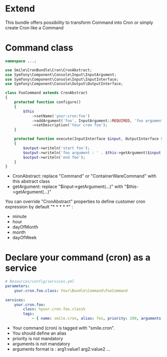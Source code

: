# Extend

This bundle offers possibility to transform Command into Cron or simply create Cron like a Command

# Command class

```php
namespace ...;

use Smile\CronBundle\Cron\CronAbstract;
use Symfony\Component\Console\Input\InputArgument;
use Symfony\Component\Console\Input\InputInterface;
use Symfony\Component\Console\Output\OutputInterface;

class FooCommand extends CronAbstract
{
    protected function configure()
    {
        $this
            ->setName('your:cron:foo')
            ->addArgument('foo', InputArgument::REQUIRED, 'foo argument')
            ->setDescription('Your cron foo');
    }

    protected function execute(InputInterface $input, OutputInterface $output)
    {
        $output->writeln('start foo');
        $output->writeln('foo argument : ' . $this->getArgument($input, 'foo'));
        $output->writeln('end foo');
    }
}
```

* CronAbstract: replace "Command" or "ContainerWareCommand" with this abstract class
* getArgument: replace "$input->getArgument(...)" with "$this->getArgument(...)"

You can override "CronAbstract" properties to define customer cron expression by default "* * * * *" :
* minute
* hour
* dayOfMonth
* month
* dayOfWeek

# Declare your command (cron) as a service

```yaml
# Resources/config/services.yml
parameters:
    your.cron.foo.class: Your\Bundle\Command\FooCommand
    
services:
    your.cron.foo:
        class: %your.cron.foo.class%
        tags:
            - { name: smile.cron, alias: foo, priority: 200, arguments: 'foo:fooarg' }
```

* Your command (cron) is tagged with "smile.cron".
* You should define an alias
* priority is not mandatory
* arguments is not mandatory
* arguments format is : arg1:value1 arg2:value2 ...
